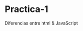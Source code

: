 # Practica-1
Diferencias entre html &amp; JavaScript

<meta charset="utf-8">

<script>
	
document.write("la edad de Gerardo es...");
document.write(2022-1994);
document.write("<br>");
document.write("<br>");
document.write("<br>");
document.write("El promedio de edad de Jhonatan, Jesus y Gerardo es...<br>");
document.write((24+24+28)/3);
document.write("<br>");
document.write("Jhonatan y Jesus nacierón en el año...<br>");
document.write("<br>");
document.write(2022-24);

</script>
